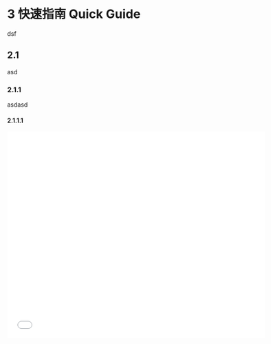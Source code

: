 
# 3	快速指南  Quick Guide
dsf
## 2.1
asd

### 2.1.1
asdasd

#### 2.1.1.1
<iframe src="//player.bilibili.com/player.html?aid=927436044&bvid=BV1WT4y1w7wT&cid=245485038&page=1" scrolling="no" border="0" frameborder="no" framespacing="0" allowfullscreen="true" width=600px height=480px></iframe>
